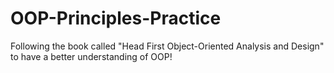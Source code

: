 # OOP-Principles-Practice

Following the book called "Head First Object-Oriented Analysis and Design" to have a better understanding of OOP!
